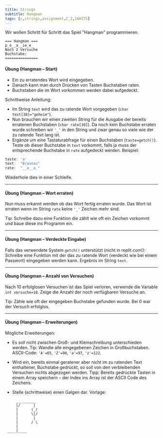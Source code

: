 ```yaml
---
title: Strings
subtitle: Hangman
tags: [c,strings,assignment,C_2,2AHITS]
---
```


Wir wollen Schritt für Schritt das Spiel "Hangman" programmieren.


```
=== Hangman ===
p_o__a__ie_e_
Noch 2 Versuche
Buchstabe: 
===============
```

#### Übung (Hangman – Start)

- Ein zu erratendes Wort wird eingegeben. 
- Danach kann man durch Drücken von Tasten Buchstaben raten. 
- Buchstaben die im Wort vorkommen werden dabei aufgedeckt.

Schrittweise Anleitung:

- Im String `text` wird das zu ratende Wort vorgegeben (`char text[30]="geheim"`).
- Nun brauchen wir einen zweiten String für die Ausgabe der bereits erratenen Buchstaben
(`char rate[30]`).
Da noch kein Buchstabe erraten wurde schreiben wir `'_'` in den String und zwar genau so viele wie der zu ratende Text lang ist.
- Ergänze um eine Tastaturabfrage für einen Buchstaben (`taste=getch()`).
Teste ob dieser Buchstabe in `text` vorkommt, falls ja muss der entsprechende Buchstabe in `rate` aufgedeckt werden.
Beispiel:
```c
taste: 'a'
text:  "Braunau"
rate:  "__a__a_"
```

Wiederhole dies in einer Schleife.

---

#### Übung (Hangman – Wort erraten)

Nun muss erkannt werden ob das Wort fertig erraten wurde. Das Wort ist erraten wenn im String `rate` keine `'_'` Zeichen mehr sind. 

Tip: Schreibe dazu eine Funktion die zählt wie oft ein Zeichen vorkommt und baue diese ins Programm ein.

---

#### Übung (Hangman – Verdeckte Eingabe)

Falls das verwendete System `getch()` unterstützt (nicht in replit.com!): Schreibe eine Funktion mit der das zu ratende Wort (verdeckt wie bei einem Passwort) eingegeben werden kann. Ergebnis im String `text`.

---

#### Übung (Hangman – Anzahl von Versuchen)

Nach 10 erfolglosen Versuchen ist das Spiel verloren, verwende die Variable `int versuche=10`. 
Zeige die Anzahl der noch verfügbaren Versuche an.

Tip: Zähle wie oft der eingegeben Buchstabe gefunden wurde. Bei 0 war der Versuch erfolglos.

---

#### Übung (Hangman – Erweiterungen)

Mögliche Erweiterungen:

- Es soll nicht zwischen Groß- und Kleinschreibung unterschieden werden.
Tip: Wandle alle eingegebenen Zeichen in Großbuchstaben.
ASCII-Code: `'A'=65`, `'Z'=90`, `'a'=97`, `'z'=122`. 
- Wird ein, bereits einmal geratener aber nicht im zu ratenden Text enthaltener, Buchstabe gedrückt, so soll von den verbleibenden Versuchen nichts abgezogen werden.
Tipp: Bereits gedrückte Tasten in einem Array speichern – der Index ins Array ist der ASCII Code des Zeichens. 

- Stelle (schrittweise) einen Galgen dar. Vorlage:
```
     _________
     |/      |
     |      (_)
     |      \|/
     |       |
     |      / \
     |
 ____|____
```

